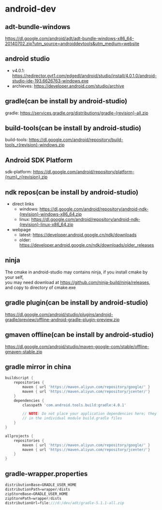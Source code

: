 # android-dev
## adt-bundle-windows
https://dl.google.com/android/adt/adt-bundle-windows-x86_64-20140702.zip?utm_source=androiddevtools&utm_medium=website

## android studio
* v4.0.1: https://redirector.gvt1.com/edgedl/android/studio/install/4.0.1.0/android-studio-ide-193.6626763-windows.exe
* archieves: https://developer.android.com/studio/archive  

## gradle(can be install by android-studio)
gradle: https://services.gradle.org/distributions/gradle-{revision}-all.zip  

## build-tools(can be install by android-studio)
build-tools: https://dl.google.com/android/repository/build-tools_r{revision}-windows.zip  

## Android SDK Platform
sdk-platform: https://dl.google.com/android/repository/platform-{num}_r{revision}.zip  

## ndk repos(can be install by android-studio)
* direct links
  - windows: https://dl.google.com/android/repository/android-ndk-{revision}-windows-x86_64.zip  
  - linux: https://dl.google.com/android/repository/android-ndk-{revision}-linux-x86_64.zip  
* webpage
  - latest: https://developer.android.google.cn/ndk/downloads
  - older: https://developer.android.google.cn/ndk/downloads/older_releases

## ninja
The cmake in android-studio may contains ninja, if you install cmake by your self,  
you may need download at https://github.com/ninja-build/ninja/releases, and copy to directory of cmake.exe

## gradle plugin(can be install by android-studio)
https://dl.google.com/android/studio/plugins/android-gradle/preview/offline-android-gradle-plugin-preview.zip  

## gmaven offline(can be install by android-studio)
https://dl.google.com/android/studio/maven-google-com/stable/offline-gmaven-stable.zip  

## gradle mirror in china
```gradle
buildscript {
    repositories {
        maven { url 'https://maven.aliyun.com/repository/google/' }
        maven { url 'https://maven.aliyun.com/repository/jcenter/'}
    }
    dependencies {
        classpath 'com.android.tools.build:gradle:4.0.1'

        // NOTE: Do not place your application dependencies here; they belong
        // in the individual module build.gradle files
    }        
}

allprojects {
    repositories {
        maven { url 'https://maven.aliyun.com/repository/google/' }
        maven { url 'https://maven.aliyun.com/repository/jcenter/'}
    }
}
```

## gradle-wrapper.properties
```gradle
distributionBase=GRADLE_USER_HOME
distributionPath=wrapper/dists
zipStoreBase=GRADLE_USER_HOME
zipStorePath=wrapper/dists
distributionUrl=file:///d:/dev/adt/gradle-5.1.1-all.zip
```



